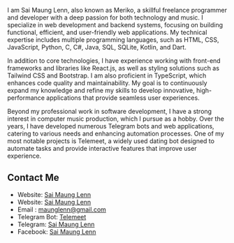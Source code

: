 I am Sai Maung Lenn, also known as Meriko, a skillful freelance programmer and developer with a deep passion for both technology and music. I specialize in web development and backend systems, focusing on building functional, efficient, and user-friendly web applications. My technical expertise includes multiple programming languages, such as HTML, CSS, JavaScript, Python, C, C#, Java, SQL, SQLite, Kotlin, and Dart. 

In addition to core technologies, I have experience working with front-end frameworks and libraries like React.js, as well as styling solutions such as Tailwind CSS and Bootstrap. I am also proficient in TypeScript, which enhances code quality and maintainability. My goal is to continuously expand my knowledge and refine my skills to develop innovative, high-performance applications that provide seamless user experiences.

Beyond my professional work in software development, I have a strong interest in computer music production, which I pursue as a hobby. Over the years, I have developed numerous Telegram bots and web applications, catering to various needs and enhancing automation processes. One of my most notable projects is Telemeet, a widely used dating bot designed to automate tasks and provide interactive features that improve user experience.

## Contact Me  
- Website: [ Sai Maung Lenn ](https://saimaunglenn.github.io/dev/)
- Website: [ Sai Maung Lenn ](https://saimaunglenn.pythonanywhere.com/)
- Email : maunglenn@gmail.com
- Telegram Bot: [Telemeet](https://t.me/telemeetmmbot)
- Telegram: [Sai Maung Lenn](https://t.me/maunglenn)  
- Facebook: [Sai Maung Lenn ](https://facebook.com/maunglenn)  
